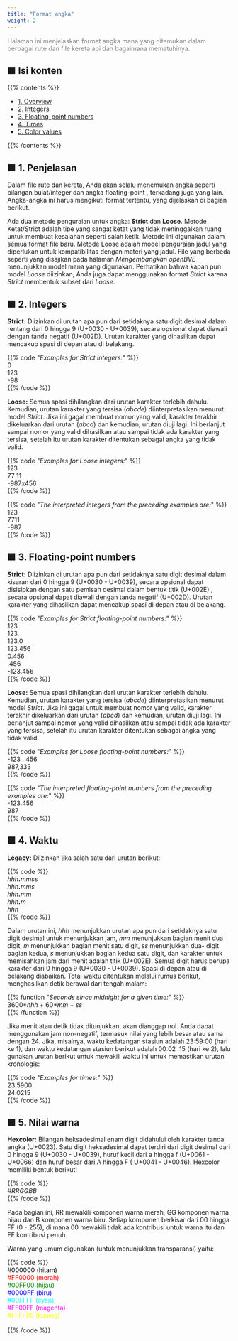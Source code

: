 ```yaml
---
title: "Format angka"
weight: 2
---
```


<font color="Gray">Halaman ini menjelaskan format angka mana yang ditemukan dalam berbagai rute dan file kereta api dan bagaimana mematuhinya.</font>

## ■ Isi konten

{{% contents %}}

- [1. Overview](#overview)
- [2. Integers](#integers)
- [3. Floating-point numbers](#floating)
- [4. Times](#times)
- [5. Color values](#colors)

{{% /contents %}}

## <a name="overview"></a>■ 1. Penjelasan

Dalam file rute dan kereta, Anda akan selalu menemukan angka seperti bilangan bulat/integer dan angka floating-point , terkadang juga yang lain. Angka-angka ini harus mengikuti format tertentu, yang dijelaskan di bagian berikut.

Ada dua metode penguraian untuk angka: **Strict** dan **Loose**. Metode Ketat/Strict adalah tipe yang sangat ketat yang tidak meninggalkan ruang untuk membuat kesalahan seperti salah ketik. Metode ini digunakan dalam semua format file baru. Metode Loose adalah model penguraian jadul yang diperlukan untuk kompatibilitas dengan materi yang jadul. File yang berbeda seperti yang disajikan pada halaman *Mengembangkan openBVE* menunjukkan model mana yang digunakan. Perhatikan bahwa kapan pun model *Loose* diizinkan, Anda juga dapat menggunakan format *Strict* karena *Strict* membentuk subset dari *Loose*.

## <a name="integers"></a>■ 2. Integers

**Strict:** Diizinkan di urutan apa pun dari setidaknya satu digit desimal dalam rentang dari 0 hingga 9 (U+0030 - U+0039), secara opsional dapat diawali dengan tanda negatif (U+002D). Urutan karakter yang dihasilkan dapat mencakup spasi di depan atau di belakang.

{{% code "*Examples for Strict integers:*" %}}  
0  
123  
-98  
{{% /code %}}

**Loose:** Semua spasi dihilangkan dari urutan karakter terlebih dahulu. Kemudian, urutan karakter yang tersisa (*abcde*) diinterpretasikan menurut model *Strict*. Jika ini gagal membuat nomor yang valid, karakter terakhir dikeluarkan dari urutan (*abcd*) dan kemudian, urutan diuji lagi. Ini berlanjut sampai nomor yang valid dihasilkan atau sampai tidak ada karakter yang tersisa, setelah itu urutan karakter ditentukan sebagai angka yang tidak valid.

{{% code "*Examples for Loose integers:*" %}}  
123  
77 11  
-987x456  
{{% /code %}}

{{% code "*The interpreted integers from the preceding examples are:*" %}}  
123  
7711  
-987  
{{% /code %}}

## <a name="floating"></a>■ 3. Floating-point numbers

**Strict:**  Diizinkan di urutan apa pun dari setidaknya satu digit desimal dalam kisaran dari 0 hingga 9 (U+0030 - U+0039), secara opsional dapat disisipkan dengan satu pemisah desimal dalam bentuk titik (U+002E) , secara opsional dapat diawali dengan tanda negatif (U+002D). Urutan karakter yang dihasilkan dapat mencakup spasi di depan atau di belakang.

{{% code "*Examples for Strict floating-point numbers:*" %}}  
123  
123\.  
123.0  
123.456  
0.456  
\.456  
-123.456  
{{% /code %}} 

**Loose:** Semua spasi dihilangkan dari urutan karakter terlebih dahulu. Kemudian, urutan karakter yang tersisa (*abcde*) diinterpretasikan menurut model *Strict*. Jika ini gagal untuk membuat nomor yang valid, karakter terakhir dikeluarkan dari urutan (*abcd*) dan kemudian, urutan diuji lagi. Ini berlanjut sampai nomor yang valid dihasilkan atau sampai tidak ada karakter yang tersisa, setelah itu urutan karakter ditentukan sebagai angka yang tidak valid.

{{% code "*Examples for Loose floating-point numbers:*" %}}  
-123 . 456  
987,333  
{{% /code %}}  

{{% code "*The interpreted floating-point numbers from the preceding examples are:*" %}}  
-123.456  
987  
{{% /code %}}

## <a name="times"></a>■ 4. Waktu

**Legacy:** Diizinkan jika salah satu dari urutan berikut:

{{% code %}}  
*hhh*__.__*mmss*  
*hhh*__.__*mms*  
*hhh*__.__*mm*  
*hhh*__.__*m*  
*hhh*  
{{% /code %}}

Dalam urutan ini, *hhh* menunjukkan urutan apa pun dari setidaknya satu digit desimal untuk menunjukkan jam, *mm* menunjukkan bagian menit dua digit, *m* menunjukkan bagian menit satu digit, *ss* menunjukkan dua- digit bagian kedua, *s* menunjukkan bagian kedua satu digit, dan karakter untuk memisahkan jam dari menit adalah titik (U+002E). Semua digit harus berupa karakter dari 0 hingga 9 (U+0030 - U+0039). Spasi di depan atau di belakang diabaikan. Total waktu ditentukan melalui rumus berikut, menghasilkan detik berawal dari tengah malam:

{{% function "*Seconds since midnight for a given time:*" %}}  
3600\**hhh* + 60\**mm* + *ss*  
{{% /function %}}

Jika menit atau detik tidak ditunjukkan, akan dianggap nol. Anda dapat menggunakan jam non-negatif, termasuk nilai yang lebih besar atau sama dengan 24. Jika, misalnya, waktu kedatangan stasiun adalah 23:59:00 (hari ke 1), dan waktu kedatangan stasiun berikut adalah 00:02 :15 (hari ke 2), lalu gunakan urutan berikut untuk mewakili waktu ini untuk memastikan urutan kronologis:

{{% code "*Examples for times:*" %}}  
23.5900  
24.0215  
{{% /code %}}

## <a name="colors"></a>■ 5. Nilai warna

**Hexcolor:** Bilangan heksadesimal enam digit didahului oleh karakter tanda angka (U+0023). Satu digit heksadesimal dapat terdiri dari digit desimal dari 0 hingga 9 (U+0030 - U+0039), huruf kecil dari a hingga f (U+0061 - U+0066) dan huruf besar dari A hingga F ( U+0041 - U+0046). Hexcolor memiliki bentuk berikut:

{{% code %}}  
\#*RRGGBB*  
{{% /code %}}

Pada bagian ini, RR mewakili komponen warna merah, GG komponen warna hijau dan B komponen warna biru. Setiap komponen berkisar dari 00 hingga FF (0 - 255), di mana 00 mewakili tidak ada kontribusi untuk warna itu dan FF kontribusi penuh.

Warna yang umum digunakan (untuk menunjukkan transparansi) yaitu:

{{% code %}}  
<font color="Black">#000000 (hitam)</font>  
<font color="Red">#FF0000 (merah)</font>  
<font color="Green">#00FF00 (hijau)</font>  
<font color="Blue">#0000FF (biru)</font>  
<font color="Cyan">#00FFFF (cyan)</font>  
<font color="Magenta">#FF00FF (magenta)</font>  
<font color="Yellow">#FFFF00 (kuning)</font>  
<font color="White">#FFFFFF (putih)</font>  
{{% /code %}}